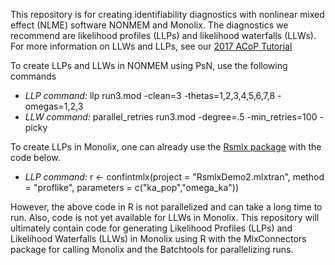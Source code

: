 This repository is for creating identifiability diagnostics with nonlinear mixed effect (NLME) software NONMEM and Monolix.  The diagnostics we recommend are likelihood profiles (LLPs) and likelihood waterfalls (LLWs).   For more information on LLWs and LLPs, see our [2017 ACoP Tutorial](https://insp.memberclicks.net/mcdatafiles/receiptattach/insp/12558470/8683037/2017-10-18_RaueStein_Identifiability_LLW_LLP_ACoP8_v4.pptx)

To create LLPs and LLWs in NONMEM using PsN, use the following commands
- *LLP command:* llp run3.mod -clean=3 -thetas=1,2,3,4,5,6,7,8 -omegas=1,2,3
- *LLW command:* parallel_retries run3.mod -degree=.5 -min_retries=100 -picky 

To create LLPs in Monolix, one can already use the [Rsmlx package](https://www.rdocumentation.org/packages/Rsmlx/versions/1.1.0/topics/confintmlx) with the code below.  
- *LLP command:* r <- confintmlx(project    = "RsmlxDemo2.mlxtran", method     = "proflike", parameters = c("ka_pop","omega_ka")) 

However, the above code in R is not parallelized and can take a long time to run.  Also, code is not yet available for LLWs in Monolix.  This repository will ultimately contain code for generating Likelihood Profiles (LLPs) and Likelihood Waterfalls (LLWs) in Monolix using R with the MlxConnectors package for calling Monolix and the Batchtools for parallelizing runs.  
